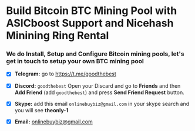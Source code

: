 # Build Bitcoin BTC Mining Pool with ASICboost Support and Nicehash Minining Ring Rental

### We do Install, Setup and Configure Bitcoin mining pools, let's get in touch to setup your own BTC mining pool

- [x]  **Telegram:** go to https://t.me/goodthebest
    
- [x]  **Discord:** `goodthebest` Open your Discard and go to **Friends** and then **Add Friend** (add `goodthebest`) and press **Send Friend Request** button.

- [x]  **Skype:**  add this email `onlinebuybiz@gmail.com` in your skype search and you will see **theonly-1**

- [x]   **Email:**  onlinebuybiz@gmail.com


